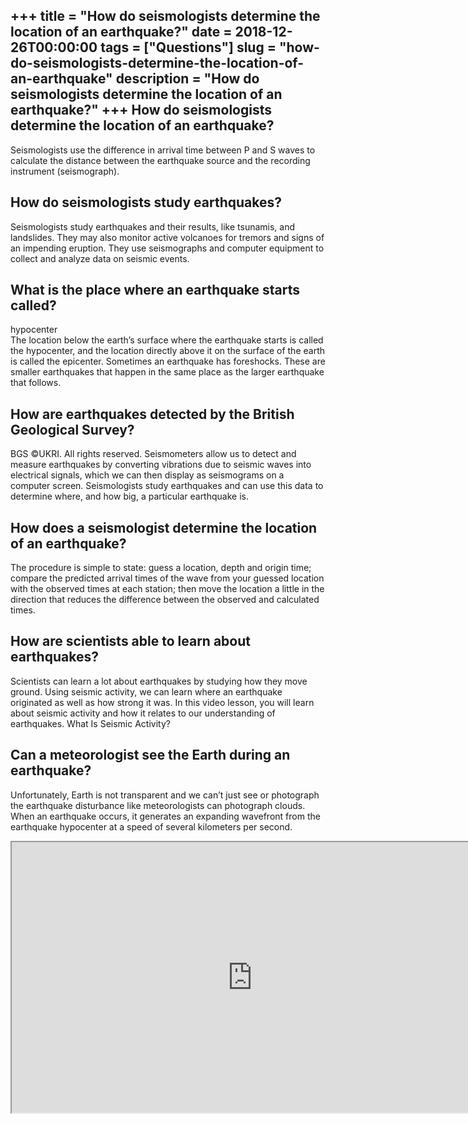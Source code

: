 +++
title = "How do seismologists determine the location of an earthquake?"
date = 2018-12-26T00:00:00
tags = ["Questions"]
slug = "how-do-seismologists-determine-the-location-of-an-earthquake"
description = "How do seismologists determine the location of an earthquake?"
+++
How do seismologists determine the location of an earthquake?
-------------------------------------------------------------

Seismologists use the difference in arrival time between P and S waves to calculate the distance between the earthquake source and the recording instrument (seismograph).

How do seismologists study earthquakes?
---------------------------------------

Seismologists study earthquakes and their results, like tsunamis, and landslides. They may also monitor active volcanoes for tremors and signs of an impending eruption. They use seismographs and computer equipment to collect and analyze data on seismic events.

What is the place where an earthquake starts called?
----------------------------------------------------

hypocenter  
The location below the earth’s surface where the earthquake starts is called the hypocenter, and the location directly above it on the surface of the earth is called the epicenter. Sometimes an earthquake has foreshocks. These are smaller earthquakes that happen in the same place as the larger earthquake that follows.

How are earthquakes detected by the British Geological Survey?
--------------------------------------------------------------

BGS ©UKRI. All rights reserved. Seismometers allow us to detect and measure earthquakes by converting vibrations due to seismic waves into electrical signals, which we can then display as seismograms on a computer screen. Seismologists study earthquakes and can use this data to determine where, and how big, a particular earthquake is.

How does a seismologist determine the location of an earthquake?
----------------------------------------------------------------

The procedure is simple to state: guess a location, depth and origin time; compare the predicted arrival times of the wave from your guessed location with the observed times at each station; then move the location a little in the direction that reduces the difference between the observed and calculated times.

How are scientists able to learn about earthquakes?
---------------------------------------------------

Scientists can learn a lot about earthquakes by studying how they move ground. Using seismic activity, we can learn where an earthquake originated as well as how strong it was. In this video lesson, you will learn about seismic activity and how it relates to our understanding of earthquakes. What Is Seismic Activity?

Can a meteorologist see the Earth during an earthquake?
-------------------------------------------------------

Unfortunately, Earth is not transparent and we can’t just see or photograph the earthquake disturbance like meteorologists can photograph clouds. When an earthquake occurs, it generates an expanding wavefront from the earthquake hypocenter at a speed of several kilometers per second.

<iframe allow="accelerometer; autoplay; clipboard-write; encrypted-media; gyroscope; picture-in-picture" allowfullscreen="" class="__youtube_prefs__  epyt-is-override  no-lazyload" data-no-lazy="1" data-origheight="433" data-origwidth="770" data-skipgform_ajax_framebjll="" height="433" id="_ytid_16683" loading="lazy" src="https://www.youtube.com/embed/TxjnDPjHH7Y?enablejsapi=1&autoplay=0&cc_load_policy=0&cc_lang_pref=&iv_load_policy=1&loop=0&modestbranding=0&rel=1&fs=1&playsinline=0&autohide=2&theme=dark&color=red&controls=1&" title="YouTube player" width="770"></iframe>
